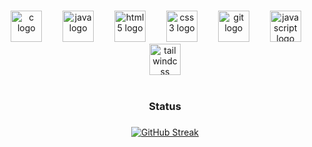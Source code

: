 

###

<div align="center">
  <img src="https://cdn.jsdelivr.net/gh/devicons/devicon/icons/c/c-original.svg" height="50" alt="c logo"  />
  <img width="25" />
  <img src="https://cdn.jsdelivr.net/gh/devicons/devicon/icons/java/java-original.svg" height="50" alt="java logo"  />
  <img width="25" />
  <img src="https://cdn.jsdelivr.net/gh/devicons/devicon/icons/html5/html5-original.svg" height="50" alt="html5 logo"  />
  <img width="25" />
  <img src="https://cdn.jsdelivr.net/gh/devicons/devicon/icons/css3/css3-original.svg" height="50" alt="css3 logo"  />
  <img width="25" />
  <img src="https://cdn.jsdelivr.net/gh/devicons/devicon/icons/git/git-original.svg" height="50" alt="git logo"  />
  <img width="25" />
  <img src="https://www.svgrepo.com/show/353751/flutter.svg" height="50" alt="javascript logo"  />
  <img width="25" />
  <img src="https://upload.wikimedia.org/wikipedia/commons/thumb/b/bd/Logo_C_sharp.svg/1200px-Logo_C_sharp.svg.png" height="50" alt="tailwindcss logo"  />
</div>


<br/>
<h3 align="center">Status</h3>

###

<div align="center">
  <a href="https://git.io/streak-stats"><img src="https://streak-stats.demolab.com?user=duriandurino&theme=buefy-dark" alt="GitHub Streak" /></a>
</div>

###
